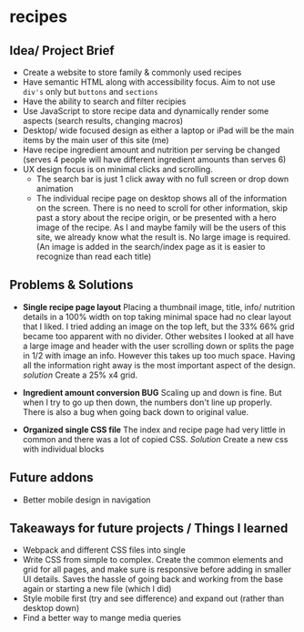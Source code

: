 # recipes
## Idea/ Project Brief
- Create a website to store family & commonly used recipes
- Have semantic HTML along with accessibility focus. Aim to not use `div's` only but `buttons` and `sections`
- Have the ability to search and filter recipies
- Use JavaScript to store recipe data and dynamically render some aspects (search results, changing macros)
- Desktop/ wide focused design as either a laptop or iPad will be the main items by the main user of this site (me)
- Have recipe ingredient amount and nutrition per serving be changed (serves 4 people will have different ingredient amounts than serves 6)
- UX design focus is on minimal clicks and scrolling. 
  - The search bar is just 1 click away with no full screen or drop down animation
  - The individual recipe page on desktop shows all of the information on the screen. There is no need to scroll for other information, skip past a story about the recipe origin, or be presented with a hero image of the recipe. As I and maybe family will be the users of this site, we already know what the result is. No large image is required. (An image is added in the search/index page as it is easier to recognize than read each title)

## Problems & Solutions
- **Single recipe page layout** Placing a thumbnail image, title, info/ nutrition details in a 100% width on top taking minimal space had no clear layout that I liked. I tried adding an image on the top left, but the 33% 66% grid became too apparent with no divider. Other websites I looked at all have a large image and header with the user scrolling down or splits the page in 1/2 with image an info. However this takes up too much space. Having all the information right away is the most important aspect of the design. *solution* Create a 25% x4 grid.
- **Ingredient amount conversion BUG** Scaling up and down is fine. But when I try to go up then down, the numbers don't line up properly. There is also a bug when going back down to original value. 

- **Organized single CSS file** The index and recipe page had very little in common and there was a lot of copied CSS. *Solution* Create a new css with individual blocks

## Future addons
- Better mobile design in navigation

## Takeaways for future projects / Things I learned
- Webpack and different CSS files into single
- Write CSS from simple to complex. Create the common elements and grid for all pages, and make sure is responsive before adding in smaller UI details. Saves the hassle of going back and working from the base again or starting a new file (which I did)
- Style mobile first (try and see difference) and expand out (rather than desktop down)
- Find a better way to mange media queries